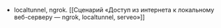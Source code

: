 - localtunnel, ngrok. [[Сценарий «Доступ из интернета к локальному веб-серверу — ngrok, localtunnel, serveo»]]